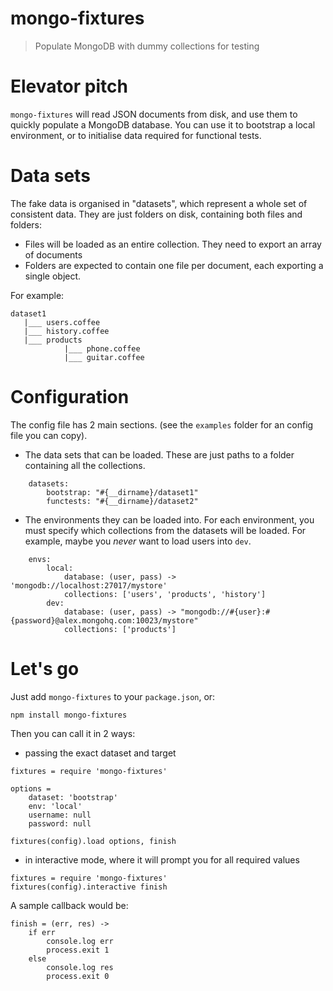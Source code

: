 # mongo-fixtures

> Populate MongoDB with dummy collections for testing

# Elevator pitch

`mongo-fixtures` will read JSON documents from disk, and use them to quickly populate a MongoDB database. You can use it to bootstrap a local environment, or to initialise data required for functional tests.

# Data sets

The fake data is organised in "datasets", which represent a whole set of consistent data. They are just folders on disk, containing both files and folders:

- Files will be loaded as an entire collection. They need to export an array of documents
- Folders are expected to contain one file per document, each exporting a single object.

For example:

```
dataset1
   |___ users.coffee
   |___ history.coffee
   |___ products
            |___ phone.coffee
            |___ guitar.coffee   
```

# Configuration

The config file has 2 main sections.
(see the `examples` folder for an config file you can copy).

- The data sets that can be loaded.
   These are just paths to a folder containing all the collections.

```
    datasets:
        bootstrap: "#{__dirname}/dataset1"
        functests: "#{__dirname}/dataset2"
```

- The environments they can be loaded into.
   For each environment, you must specify which collections from the datasets will be loaded. For example, maybe you *never* want to load users into `dev`.

```    
    envs:
        local:
            database: (user, pass) -> 'mongodb://localhost:27017/mystore'
            collections: ['users', 'products', 'history']
        dev:
            database: (user, pass) -> "mongodb://#{user}:#{password}@alex.mongohq.com:10023/mystore"
            collections: ['products']
```

# Let's go

Just add `mongo-fixtures` to your `package.json`, or:

```
npm install mongo-fixtures
```

Then you can call it in 2 ways:

- passing the exact dataset and target

```
fixtures = require 'mongo-fixtures'

options =
    dataset: 'bootstrap'
    env: 'local'
    username: null
    password: null

fixtures(config).load options, finish
```

- in interactive mode, where it will prompt you for all required values

```
fixtures = require 'mongo-fixtures'
fixtures(config).interactive finish
```

A sample callback would be:

```
finish = (err, res) ->
    if err
        console.log err
        process.exit 1
    else
        console.log res
        process.exit 0
```
